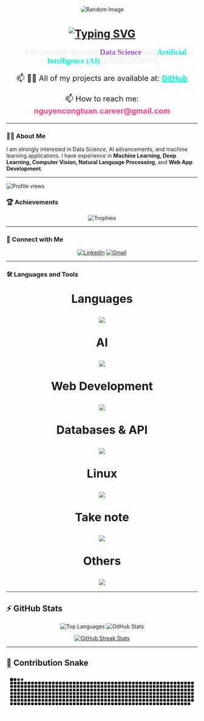 <p align="center">
    <img src="https://imagegenerator.nguyencongtuan0810.workers.dev/" alt="Random Image" width="400" height="200" style="border-radius: 10px;">
</p>


<h1 align="center">
    <a href="https://git.io/typing-svg">
        <img src="https://readme-typing-svg.demolab.com?font=Darumadrop+One&size=40&letterSpacing=5&duration=3999&pause=1000&color=58A6FF&background=FF571D00&center=true&vCenter=true&width=800&height=100&lines=Hi+There!+%F0%9F%91%8B;I'm+Nguy%E1%BB%85n+C%C3%B4ng+Tu%E1%BA%A5n!" alt="Typing SVG">
    </a>
</h1>

<p align="center" style="font-family: 'Darumadrop One'; font-size: 20px; font-weight: bold; color: #eee;">🌱 I’m currently learning <span style="color: #9d4edd;">Data Science</span> and <span style="color: #00f5d4;">Artificial Intelligence (AI)</span> at <b>VNU-HCMUS</b></p>
<p align="center" style="font-size: 20px;">📫 👨‍💻 All of my projects are available at: <a href='https://github.com/0Nguyen0Cong0Tuan0' style="color:#00f5d4; font-weight: bold;">GitHub</a></p>
<p align="center" style="font-size: 20px;">📫 How to reach me: <b style="color: #ff4081;">nguyencongtuan.career@gmail.com</b></p>

---

### 👨‍💻 About Me
I am strongly interested in Data Science, AI advancements, and machine learning applications. I have experience in **Machine Learning, Deep Learning, Computer Vision, Natural Language Processing**, and **Web App Development**.

---

<p align="left"> <img src="https://komarev.com/ghpvc/?username=0Nguyen0Cong0Tuan0&label=Profile%20views&color=00f5d4&style=flat" alt="Profile views" /> </p>

### 🏆 Achievements
<p align="center">
  <img src="https://github-profile-trophy.vercel.app/?username=0Nguyen0Cong0Tuan0&theme=dracula" alt="Trophies" />
</p>

---

### 🤝 Connect with Me
<p align="center">
  <a href="https://www.linkedin.com/in/nguy%E1%BB%85n-c%C3%B4ng-tu%E1%BA%A5n-393823335/" target="_blank"><img src="https://img.shields.io/badge/LinkedIn-blue?style=for-the-badge&logo=linkedin" alt="LinkedIn" /></a>
  <a href="mailto:nguyencongtuan.career@gmail.com" target="_blank"><img src="https://img.shields.io/badge/Gmail-red?style=for-the-badge&logo=gmail&logoColor=white" alt="Gmail" /></a>
</p>

---

### 🛠️ Languages and Tools

<p align="center" style="font-size: 30px;"><b>Languages</b></p>
<p align="center">
  <a href="https://skillicons.dev">
    <img src="https://skillicons.dev/icons?i=py,js" />
  </a>
</p>

<p align="center" style="font-size: 30px;"><b>AI</b></p>
<p align="center">
  <a href="https://skillicons.dev">
    <img src="https://skillicons.dev/icons?i=pytorch,tensorflow,sklearn" />
  </a>
</p>

<p align="center" style="font-size: 30px;"><b>Web Development</b></p>
<p align="center">
  <a href="https://skillicons.dev">
    <img src="https://skillicons.dev/icons?i=html,css,js,tailwind,react,nodejs,figma,express,firebase,materialui" />
  </a>
</p>

<p align="center" style="font-size: 30px;"><b>Databases & API</b></p>
<p align="center">
  <a href="https://skillicons.dev">
    <img src="https://skillicons.dev/icons?i=mongodb,mysql,postman" />
  </a>
</p>

<p align="center" style="font-size: 30px;"><b>Linux</b></p>
<p align="center">
  <a href="https://skillicons.dev">
    <img src="https://skillicons.dev/icons?i=linux,ubuntu" />
  </a>
</p>

<p align="center" style="font-size: 30px;"><b>Take note</b></p>
<p align="center">
  <a href="https://skillicons.dev">
    <img src="https://skillicons.dev/icons?i=notion,obsidian" />
  </a>
</p>

<p align="center" style="font-size: 30px;"><b>Others</b></p>
<p align="center">
  <a href="https://skillicons.dev">
    <img src="https://skillicons.dev/icons?i=latex,vscode,git,github" />
  </a>
</p>

---
## ⚡ GitHub Stats
<p align="center">
  <img src="https://github-readme-stats.vercel.app/api/top-langs/?username=0Nguyen0Cong0Tuan0&theme=midnight-purple&show_icons=true&hide_border=true&layout=compact" alt="Top Languages" />
  <img src="https://github-readme-stats.vercel.app/api?username=0Nguyen0Cong0Tuan0&theme=midnight-purple&show_icons=true&hide_border=true&count_private=true" alt="GitHub Stats" />
</p>
<p align="center">
    <a href="https://git.io/streak-stats">
        <img src="https://github-readme-streak-stats.herokuapp.com?user=0Nguyen0Cong0Tuan0&theme=github-dark-blue&hide_border=true&border_radius=10&date_format=j%2Fn%5B%2FY%5D" alt="GitHub Streak Stats">
    </a>
</p>

---

## 🐍 Contribution Snake
<p align="center">
  <img src="https://raw.githubusercontent.com/Platane/snk/output/github-contribution-grid-snake.svg" alt="GitHub Snake" />
</p>
